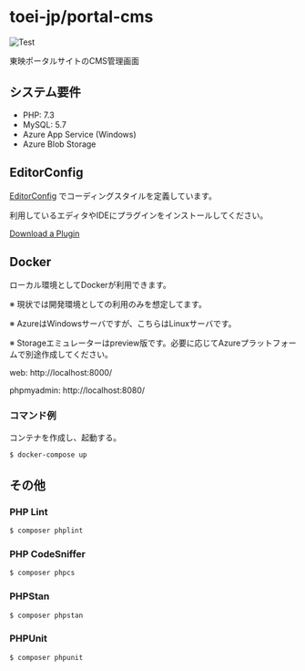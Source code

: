 # toei-jp/portal-cms

![Test](https://github.com/toei-jp/portal-cms/workflows/Test/badge.svg)

東映ポータルサイトのCMS管理画面

## システム要件

- PHP: 7.3
- MySQL: 5.7
- Azure App Service (Windows)
- Azure Blob Storage

## EditorConfig

[EditorConfig](https://editorconfig.org/) でコーディングスタイルを定義しています。

利用しているエディタやIDEにプラグインをインストールしてください。

[Download a Plugin](https://editorconfig.org/#download)

## Docker

ローカル環境としてDockerが利用できます。

※ 現状では開発環境としての利用のみを想定してます。

※ AzureはWindowsサーバですが、こちらはLinuxサーバです。

※ Storageエミュレーターはpreview版です。必要に応じてAzureプラットフォームで別途作成してください。

web: http://localhost:8000/

phpmyadmin: http://localhost:8080/

### コマンド例

コンテナを作成し、起動する。

```sh
$ docker-compose up
```

## その他

### PHP Lint

```sh
$ composer phplint
```

### PHP CodeSniffer

```sh
$ composer phpcs
```

### PHPStan

```sh
$ composer phpstan
```

### PHPUnit

```sh
$ composer phpunit
```
